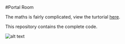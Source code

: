 #Portal Room

The maths is fairly complicated, view the turtorial <a href="https://www.youtube.com/watch?v=cuQao3hEKfs">here</a>. <br />

This repository contains the complete code.<br />


![alt text](https://raw.githubusercontent.com/agarwalkaushal/Portal-Room/master/Demo.gif)

